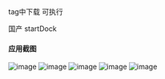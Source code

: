 

tag中下载 可执行



国产 startDock   


#### 应用截图

![image](https://github.com/msfm2018/win_mac_tool/blob/v5.0/image/ok1.png)
![image](https://github.com/msfm2018/win_mac_tool/blob/v5.0/image/ok2.png)
![image](https://github.com/msfm2018/win_mac_tool/blob/v2.2/b.png)
![image](https://github.com/msfm2018/win_mac_tool/blob/v2.2/a.png)
![image](https://github.com/msfm2018/win_mac_tool/blob/v2.2/c.png)
